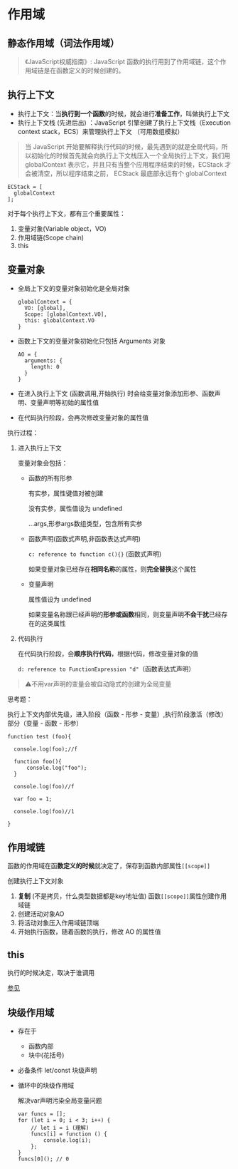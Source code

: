 # 作用域
## 静态作用域（词法作用域）
>《JavaScript权威指南》: JavaScript 函数的执行用到了作用域链，这个作用域链是在函数定义的时候创建的。
## 执行上下文
- 执行上下文：当**执行到一个函数**的时候，就会进行**准备工作**，叫做执行上下文
- 执行上下文栈 (先进后出) ：JavaScript 引擎创建了执行上下文栈（Execution context stack，ECS）来管理执行上下文 （可用数组模拟）
>当 JavaScript 开始要解释执行代码的时候，最先遇到的就是全局代码，所以初始化的时候首先就会向执行上下文栈压入一个全局执行上下文，我们用 globalContext 表示它，并且只有当整个应用程序结束的时候，ECStack 才会被清空，所以程序结束之前， ECStack 最底部永远有个 globalContext
```
ECStack = [
  globalContext
];
```
对于每个执行上下文，都有三个重要属性：

1. 变量对象(Variable object，VO)
2. 作用域链(Scope chain)
3. this
## 变量对象
- 全局上下文的变量对象初始化是全局对象
  ```
  globalContext = {
    VO: [global],
    Scope: [globalContext.VO],
    this: globalContext.VO
  }
  ```
- 函数上下文的变量对象初始化只包括 Arguments 对象
  ```
  AO = {
    arguments: {
      length: 0
    }
  }
  ```
- 在进入执行上下文 (函数调用,开始执行) 时会给变量对象添加形参、函数声明、变量声明等初始的属性值

- 在代码执行阶段，会再次修改变量对象的属性值

执行过程：
1. 进入执行上下文

    变量对象会包括：

    - 函数的所有形参 

      有实参，属性键值对被创建

      没有实参，属性值设为 undefined

      ...args,形参args数组类型，包含所有实参
    - 函数声明(函数式声明,非函数表达式声明)

      `c: reference to function c(){}` (函数式声明)

      如果变量对象已经存在**相同名称**的属性，则**完全替换**这个属性
    - 变量声明

      属性值设为 undefined

      如果变量名称跟已经声明的**形参或函数**相同，则变量声明**不会干扰**已经存在的这类属性
2. 代码执行 

    在代码执行阶段，会**顺序执行代码**，根据代码，修改变量对象的值

    `d: reference to FunctionExpression "d"`（函数表达式声明）

>⚠️不用var声明的变量会被自动隐式的创建为全局变量

思考题：

执行上下文内部优先级，进入阶段（函数 - 形参 - 变量）,执行阶段激活（修改）部分（变量 - 函数 - 形参）
```
function test (foo){

  console.log(foo);//f

  function foo(){
      console.log("foo");
  }

  console.log(foo)//f

  var foo = 1;

  console.log(foo)//1

}
```
## 作用域链
函数的作用域在函**数定义的时候**就决定了，保存到函数内部属性`[[scope]]`

创建执行上下文对象
1. **复制** (不是拷贝，什么类型数据都是key地址值) 函数`[[scope]]`属性创建作用域链
2. 创建活动对象AO
3. 将活动对象压入作用域链顶端
4. 开始执行函数，随着函数的执行，修改 AO 的属性值

## this
执行的时候决定，取决于谁调用

[参见](./this指向.md)

## 块级作用域
- 存在于
  - 函数内部
  - 块中(花括号)
- 必备条件
  let/const 块级声明
- 循环中的块级作用域

  解决var声明污染全局变量问题
  
  ```
  var funcs = [];
  for (let i = 0; i < 3; i++) {
      // let i = i (理解)
      funcs[i] = function () {
          console.log(i);
      };
  }
  funcs[0](); // 0
  ```


